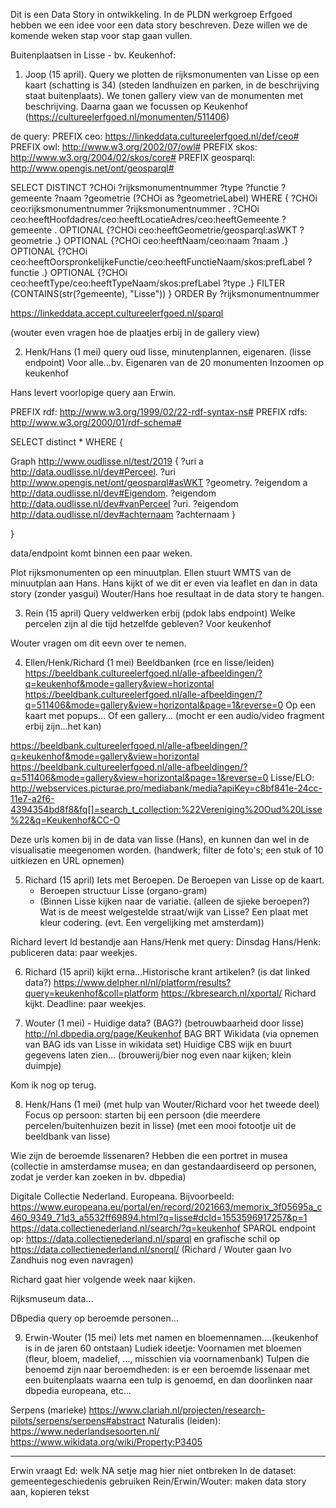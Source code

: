 Dit is een Data Story in ontwikkeling. In de PLDN werkgroep Erfgoed hebben we een idee voor een data story beschreven. Deze willen we de komende weken stap voor stap gaan vullen.


Buitenplaatsen in Lisse - bv. Keukenhof: 

1. Joop (15 april). Query we plotten de rijksmonumenten van Lisse op een kaart (schatting is 34)
(steden landhuizen en parken, in de beschrijving staat buitenplaats). We tonen gallery view van de monumenten met beschrijving.
Daarna gaan we focussen op Keukenhof (https://cultureelerfgoed.nl/monumenten/511406)

de query:
PREFIX ceo: <https://linkeddata.cultureelerfgoed.nl/def/ceo#>
PREFIX owl: <http://www.w3.org/2002/07/owl#>
PREFIX skos: <http://www.w3.org/2004/02/skos/core#>
PREFIX geosparql: <http://www.opengis.net/ont/geosparql#>

SELECT DISTINCT ?CHOi ?rijksmonumentnummer ?type ?functie ?gemeente ?naam ?geometrie (?CHOi as ?geometrieLabel)
WHERE {
    ?CHOi ceo:rijksmonumentnummer ?rijksmonumentnummer .
    ?CHOi ceo:heeftHoofdadres/ceo:heeftLocatieAdres/ceo:heeftGemeente ?gemeente .
    OPTIONAL {?CHOi ceo:heeftGeometrie/geosparql:asWKT ?geometrie .}
    OPTIONAL {?CHOi ceo:heeftNaam/ceo:naam ?naam .}
    OPTIONAL {?CHOi ceo:heeftOorspronkelijkeFunctie/ceo:heeftFunctieNaam/skos:prefLabel  ?functie .}
    OPTIONAL {?CHOi ceo:heeftType/ceo:heeftTypeNaam/skos:prefLabel ?type .}
  FILTER (CONTAINS(str(?gemeente), "Lisse"))
}
ORDER By ?rijksmonumentnummer


https://linkeddata.accept.cultureelerfgoed.nl/sparql

(wouter even vragen hoe de plaatjes erbij in de gallery view)

2. Henk/Hans (1 mei) query oud lisse, minutenplannen, eigenaren.  (lisse endpoint) 
Voor alle...bv. Eigenaren van de 20 monumenten
Inzoomen op keukenhof

Hans levert voorlopige query aan Erwin. 

PREFIX rdf: <http://www.w3.org/1999/02/22-rdf-syntax-ns#>
PREFIX rdfs: <http://www.w3.org/2000/01/rdf-schema#>

SELECT distinct * WHERE {
   
  
  Graph <http://www.oudlisse.nl/test/2019>
  {
    ?uri a <http://data.oudlisse.nl/dev#Perceel>.
               ?uri <http://www.opengis.net/ont/geosparql#asWKT> ?geometry.
   ?eigendom a <http://data.oudlisse.nl/dev#Eigendom>.
   ?eigendom <http://data.oudlisse.nl/dev#vanPerceel> ?uri.
    ?eigendom <http://data.oudlisse.nl/dev#achternaam> ?achternaam
  }   
 

}


data/endpoint komt binnen een paar weken.

Plot rijksmonumenten op een minuutplan. 
Ellen stuurt WMTS van de minuutplan aan Hans. 
Hans kijkt of we dit er even via leaflet en dan in data story (zonder yasgui)
Wouter/Hans hoe resultaat in de data story te hangen.


3. Rein (15 april)  Query veldwerken erbij (pdok labs endpoint)
Welke percelen zijn al die tijd hetzelfde gebleven?
Voor keukenhof

Wouter vragen om dit eevn over te nemen.


4. Ellen/Henk/Richard (1 mei) Beeldbanken (rce en lisse/leiden)
https://beeldbank.cultureelerfgoed.nl/alle-afbeeldingen/?q=keukenhof&mode=gallery&view=horizontal
https://beeldbank.cultureelerfgoed.nl/alle-afbeeldingen/?q=511406&mode=gallery&view=horizontal&page=1&reverse=0
Op een kaart met popups… 
Of een gallery…
(mocht er een audio/video fragment erbij zijn...het kan)


https://beeldbank.cultureelerfgoed.nl/alle-afbeeldingen/?q=keukenhof&mode=gallery&view=horizontal
https://beeldbank.cultureelerfgoed.nl/alle-afbeeldingen/?q=511406&mode=gallery&view=horizontal&page=1&reverse=0
Lisse/ELO:
http://webservices.picturae.pro/mediabank/media?apiKey=c8bf841e-24cc-11e7-a2f6-4394354bd8f8&fq[]=search_t_collection:%22Vereniging%20Oud%20Lisse%22&q=Keukenhof&CC-O

Deze urls komen bij in de data van lisse (Hans), en kunnen dan wel in de visualisatie meegenomen worden.
(handwerk; filter de foto's; een stuk of 10 uitkiezen en URL opnemen)


5. Richard (15 april) Iets met Beroepen. De Beroepen van Lisse op de kaart. 
	- Beroepen structuur Lisse (organo-gram)
	- (Binnen Lisse kijken naar de variatie.  (alleen de sjieke beroepen?) Wat is de meest welgestelde straat/wijk van Lisse? Een plaat met kleur codering. (evt. Een vergelijking met amsterdam))

Richard levert ld bestandje aan Hans/Henk met query: Dinsdag
Hans/Henk: publiceren data: paar weekjes.


6. Richard (15 april)  kijkt erna...Historische krant artikelen? (is dat linked data?)
https://www.delpher.nl/nl/platform/results?query=keukenhof&coll=platform
https://kbresearch.nl/xportal/
Richard kijkt. Deadline: paar weekjes.


7. Wouter (1 mei) - Huidige data? (BAG?) (betrouwbaarheid door lisse)
http://nl.dbpedia.org/page/Keukenhof 
BAG
BRT 
Wikidata (via opnemen van BAG ids van Lisse in wikidata set)
Huidige CBS wijk en buurt gegevens laten zien…
(brouwerij/bier nog even naar kijken; klein duimpje)

Kom ik nog op terug.

8. Henk/Hans (1 mei) (met hulp van Wouter/Richard voor het tweede deel) Focus op persoon: starten bij een persoon (die meerdere percelen/buitenhuizen bezit in lisse)
(met een mooi fotootje uit de beeldbank van lisse)

Wie zijn de beroemde lissenaren?  Hebben die een portret in musea (collectie in amsterdamse musea; en dan gestandaardiseerd op personen, zodat je verder kan zoeken in bv. dbpedia)

Digitale Collectie Nederland. Europeana. Bijvoorbeeld: https://www.europeana.eu/portal/en/record/2021663/memorix_3f05695a_c460_9349_71d3_a5532ff69894.html?q=lisse#dcId=1553596917257&p=1
https://data.collectienederland.nl/search/?q=keukenhof
SPARQL endpoint op: https://data.collectienederland.nl/sparql en grafische schil op https://data.collectienederland.nl/snorql/ 
(Richard / Wouter gaan Ivo Zandhuis nog even navragen)

Richard gaat hier volgende week naar kijken.

Rijksmuseum data...

DBpedia query op beroemde personen...

9. Erwin-Wouter (15 mei)  Iets met namen en bloemennamen….(keukenhof is in de jaren 60 ontstaan)
Ludiek ideetje:
Voornamen met bloemen (fleur, bloem, madelief, …, misschien via voornamenbank)
Tulpen die benoemd zijn naar beroemdheden: is er een beroemde lissenaar met een buitenplaats waarna een tulp is genoemd, en dan doorlinken naar dbpedia europeana, etc...

Serpens (marieke) https://www.clariah.nl/projecten/research-pilots/serpens/serpens#abstract
Naturalis (leiden): https://www.nederlandsesoorten.nl/ 
https://www.wikidata.org/wiki/Property:P3405 


------------
Erwin vraagt Ed: welk NA setje mag hier niet ontbreken
In de dataset: gemeentegeschiedenis gebruiken
Rein/Erwin/Wouter: maken data story aan, kopieren tekst 

